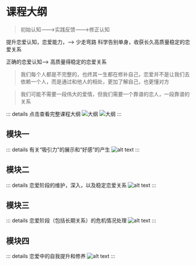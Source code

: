 # 课程大纲

> 初始认知--->实践反馈--->修正认知

提升恋爱认知，恋爱能力，--> 少走弯路 科学告别单身，收获长久高质量稳定的恋爱关系

正确的恋爱认知--> 高质量得稳定的恋爱关系

> 我们每个人都是不完整的，也终其一生都在修补自己，恋爱并不是让我们去依赖一个人，而是通过和他人的相处，更加了解自己，也更懂对方

> 我们可能不需要一段伟大的爱情，但我们需要一个靠谱的恋人，一段靠谱的关系

::: details 点击查看完整课程大纲
![大纲](assets/db4e2f5536df90d8f473a3a53d40416.png)
![大纲](assets/image.png)
:::

## 模块一

::: details 有关“吸引力”的展示和“好感”的产生
![alt text](assets/image-1.png)
:::

## 模块二

::: details 恋爱阶段的维护，深入，以及稳定恋爱关系
![alt text](assets/image-2.png)
:::

## 模块三

::: details 恋爱阶段（包括长期关系）的危机情况处理
![alt text](assets/image-4.png)
:::

## 模块四

::: details 恋爱中的自我提升和修养
![alt text](assets/image-3.png)
:::
